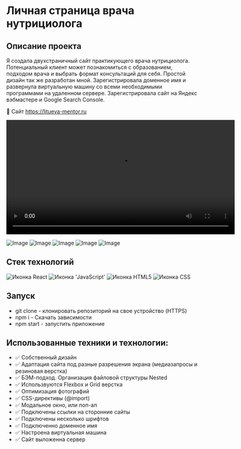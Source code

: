 # Личная страница врача нутрициолога

## Описание проекта

Я создала двухстраничный сайт практикующего врача нутрициолога. Потенциальный клиент может познакомиться с образованием, подходом врача и выбрать формат консультаций для себя. Простой дизайн так же разработан мной. Зарегистрировала доменное имя и развернула виртуальную машину со всеми необходимыми программами на удаленном сервере. Зарегистрировала сайт на 
Яндекс вэбмастере и Google Search Console.

🔗 Сайт  https://litueva-mentor.ru

<div align="left">
    <video src="https://github.com/AlenaNikitiina/health-coach/assets/108930152/823c1974-6110-42a6-b67c-d70327f41adb" width="600" alt="запись экрана сайта" />
</div>

![Image](https://github.com/AlenaNikitiina/health-coach/blob/main/lityeva.png)
![Image](https://github.com/AlenaNikitiina/health-coach/blob/main/litu.png)
![Image](https://github.com/AlenaNikitiina/health-coach/blob/main/li.png)
![Image](https://github.com/AlenaNikitiina/health-coach/blob/main/lit.png)
![Image](https://github.com/AlenaNikitiina/health-coach/blob/main/lituu.png)


## Стек технологий
<span>
  <img src="https://img.shields.io/badge/React-20232A?style=for-the-badge&logo=react&logoColor=61DAFB" alt="Иконка React">
  <img src="https://img.shields.io/badge/JavaScript-323330?style=for-the-badge&logo=javascript&logoColor=F7DF1E" alt="Иконка 'JavaScript'">
  <img src="https://img.shields.io/badge/HTML5-E34F26?style=for-the-badge&logo=html5&logoColor=white" alt="Иконка HTML5">
  <img src="https://img.shields.io/badge/css3%20-%231572B6.svg?&style=for-the-badge&logo=css3&logoColor=white" alt="Иконка CSS">
</span>


## Запуск

* git clone - клонировать репозиторий на свое устройство (HTTPS)
* npm i - Скачать зависимости
* npm start - запустить приложение


## Использованные техники и технологии:

* ✅ Собственный дизайн
* ✅ Адаптация сайта под разные разрешения экрана (медиазапросы и резиновая верстка)
* ✅ БЭМ-подход. Организация файловой структуры Nested
* ✅ Использвуются Flexbox и Grid верстка
* ✅ Оптимизация фотографий
* ✅ CSS-директивы (@import)
* ✅ Модальное окно, или поп-ап
* ✅ Подключены ссылки на сторонние сайты
* ✅ Подключены несколько шрифтов
* ✅ Подключенно доменное имя
* ✅ Настроена виртуальная машина
* ✅ Сайт выложенна сервер
